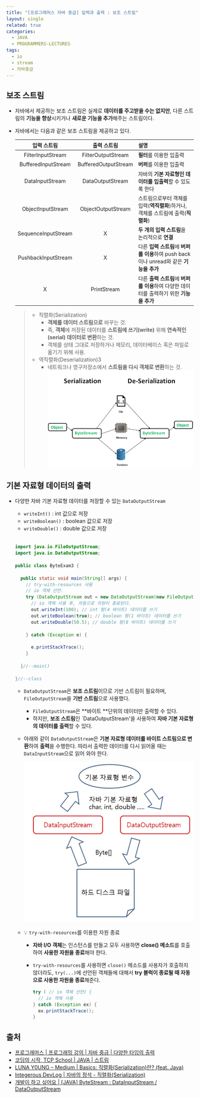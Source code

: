 ```yaml
---
title: "[프로그래머스 자바 중급] 입력과 출력 : 보조 스트림"
layout: single
related: true
categories:
  - JAVA
  - PROGRAMMERS-LECTURES
tags:
  - io
  - stream
  - 자바중급
---
```


## 보조 스트림
- 자바에서 제공하는 보조 스트림은 실제로 **데이터를 주고받을 수는 없지만**, 다른 스트림의 **기능을 향상**시키거나 **새로운 기능을 추가**해주는 스트림이다.

- 자바에서는 다음과 같은 보조 스트림을 제공하고 있다.

  | 입력 스트림 | 출력 스트림 | 설명 |
  |:----------:|:----------:|:-----|
  | FilterInputStream | FilterOutputStream | **필터**를 이용한 입출력 |
  | BufferedInputStream | BufferedOutputStream | **버퍼**를 이용한 입출력 |
  | DataInputStream | DataOutputStream | 자바의 **기본 자료형인 데이터를 입출력**할 수 있도록 한다 |
  | ObjectInputStream | ObjectOutputStream | 스트림으로부터 객체를 입력(**역직렬화**)하거나, 객체를 스트림에 출력(**직렬화**) |
  | SequenceInputStream | X | **두 개의 입력 스트림**을 논리적으로 **연결** |
  | PushbackInputStream | X | 다른 **입력 스트림**에 **버퍼를 이용**하여 push back이나 unread와 같은 **기능을 추가** |
  | X | PrintStream | 다른 **출력 스트림**에 **버퍼를 이용**하여 다양한 데이터를 출력하기 위한 **기능을 추가** |
  
    >- 직렬화(Serialization)
    >    - **객체를 데이터 스트림으로** 바꾸는 것. 
    >    - 즉, **객체**에 저장된 데이터를 **스트림에 쓰기(write)** 위해 **연속적인(serial) 데이터로 변환**하는 것.
    >    - 객체를 상태 그대로 저장하거나 메모리, 데이터베이스 혹은 파일로 옮기기 위해 사용.
    >- 역직렬화(Deserialization)3
    >    - 네트워크나 영구저장소에서 **스트림을 다시 객체로 변환**하는 것.
    >  ![자바에서의 직렬화 & 역직렬화](/assets/images/java/serialize_deserialize_java.png)

## 기본 자료형 데이터의 출력
- 다양한 자바 기본 자료형 데이터를 저장할 수 있는 `DataOutputStream`
  - `writeInt()` : int 값으로 저장
  - `writeBoolean()` : boolean 값으로 저장
  - `writeDouble()` : double 값으로 저장

  <br/>  

  ```java
  import java.io.FileOutputStream;
  import java.io.DataOutputStream;

  public class ByteExam3 {

    public static void main(String[] args) {
      // try-with-resources 사용
      // io 객체 선언.
      try (DataOutputStream out = new DataOutputStream(new FileOutputStream("data.txt"));) {
        // io 객체 사용 후, 자동으로 자원이 종료된다.
        out.writeInt(100); // int 형(4 바이트) 데이터를 쓰기
        out.writeBoolean(true); // boolean 형(1 바이트) 데이터를 쓰기
        out.writeDouble(50.5); // double 형(8 바이트) 데이터를 쓰기

      } catch (Exception e) {

        e.printStackTrace();
      }

    }//--main()

  }//--class
  ```
  - `DataOutputStream`은 **보조 스트림**이므로 기반 스트림이 필요하며, `FileOutputStream`을 **기반 스트림**으로 사용했다.
    -  `FileOutputStream`은 **바이트 **단위의 데이터만 출력할 수 있다.
      -  하지만, **보조 스트림**인 `DataOutputStream'을 사용하여 **자바 기본 자료형의 데이터를 출력**할 수 있다.
  - 아래와 같이 `DataOutputStream`은 **기본 자료형 데이터를 바이트 스트림으로 변환**하여 **출력**을 수행한다. 따라서 출력한 데이터를 다시 읽어올 때는 `DataInputStream`으로 읽어 와야 한다.

    ![DataOutputStream과 DataInputStream](/assets/images/java/datainputstream_dataoutputstream.jpg)

  - 💡 `try-with-resources`를 이용한 자원 종료
    - **자바 I/O 객체**는 인스턴스를 만들고 모두 사용하면 **close() 메소드**를 호출하여 **사용한 자원을 종료**해야 한다.
    - `try-with-resources`를 사용하면 `close()` 메소드를 사용자가 호출하지 않더라도, `try(...)`에 선언된 객체들에 대해서 **try 블럭이 종료될 때 자동으로 사용한 자원을 종료**해준다.

      ```java
      try ( // io 객체 선언) {
        // io 객체 사용
      } catch (Exception ex) {
        ex.printStackTrace();
      }
      ```

## 출처
- [프로그래머스 \| 프로그래밍 강의 \| 자바 중급 \| 다양한 타입의 출력](https://programmers.co.kr/learn/courses/9/lessons/317#)
- [코딩의 시작, TCP School \| JAVA \| 스트림](https://www.tcpschool.com/java/java_io_stream)
- [LUNA Y0UNG – Medium \| Basics: 직렬화(Serialization)란? (feat. Java)](https://medium.com/@lunay0ung/basics-%EC%A7%81%EB%A0%AC%ED%99%94-serialization-%EB%9E%80-feat-java-2f3eb11e9a8)
- [Integerous DevLog \| 자바의 정석 - 직렬화(Serialization)](https://ryan-han.com/post/java/java-serialization/)
- [개발이 하고 싶어요 \| [JAVA] ByteStream : DataInputStream / DataOutputStream](https://hyeonstorage.tistory.com/239)
